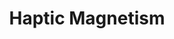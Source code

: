---
layout: post
title: Haptic Magnetism
description: Pseudo-magnetic attraction and repulsion.
redirect: http://doi.org/10.1109/TOH.2023.3299528
# image: haptic-magnetism.png
published: false
---